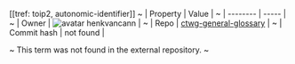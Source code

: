 [[tref: toip2, autonomic-identifier]]
~ | Property | Value |
~ | -------- | ----- |
~ | Owner | ![avatar](undefined) henkvancann |
~ | Repo | [ctwg-general-glossary](https://github.com/henkvancann/ctwg-general-glossary) |
~ | Commit hash | not found |

~ This term was not found in the external repository.
~ <span style="display: none;">End of included external content. Add your optional custom content below.</span>
